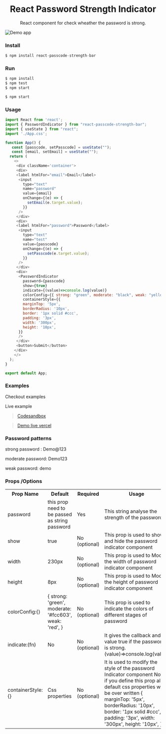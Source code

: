 <h1 align='center'> React Password Strength Indicator</h1>

<p align='center'>React component for check  wheather the  password is strong.<p/>

![Demo app](https://user-images.githubusercontent.com/42640947/211182171-2a6c23c4-3156-4acf-8441-2be9b97743ff.png)


### Install

```js
$ npm install react-passcode-strength-bar
```

### Run

```js
$ npm install
$ npm test
$ npm start
```

```js
$ npm start
```

### Usage

```js
import React from 'react';
import { PasswordIndicator } from "react-passcode-strength-bar";
import { useState } from "react";
import './App.css';

function App() {
   const [passcode, setPasscode] = useState("");
   const [email, setEmail] = useState("");
  return (
    <>
     <div className='container'>
     <div>
     <label htmlFor="email">Email</label>
      <input
        type="text"
        name="password"
        value={email}
        onChange={(e) => {
          setEmail(e.target.value);
        }}
      />
     </div>
     <div>
     <label htmlFor="password">Password</label>
      <input
        type="text"
        name="test"
        value={passcode}
        onChange={(e) => {
          setPasscode(e.target.value);
        }}
      />
     </div>
     <div>
      <PasswordIndicator
        password={passcode}
        show={true}
        indicate={(value)=>console.log(value)}
        colorConfig={{ strong: "green", moderate: "black", weak: "yellow" }}
        containerStyle={{
        marginTop: '5px',
        borderRadius: '10px',
        border: '1px solid #ccc',
        padding: '3px',
        width: '300px',
        height: '10px',
      }}
      />
     </div>
     <button>Submit</button>
    </div>
    </>
  );
}

export default App;
```
### Examples

Checkout examples

Live example

> [Codesandbox](https://codesandbox.io/s/react-passcode-strength-example-rpunbl)

> [Demo live vercel](https://react-passcode-strength-bar-example.vercel.app/)

### Password patterns

strong password : Demo@123

moderate password: Demo123

weak password: demo


### Props /Options

<table>
<th>
Prop  Name
</th>
<th>
 Default
</th>
<th>
 Required
</th>
<th>
 Usage
</th>
</tr>
<tr>
<td>password</td>
<td>this prop need to be passed as string password</td>
<td> Yes</td>
<td>This string analyse the strength of the password </td>
</tr>
<tr>
<td>show</td>
<td>true</td>
<td> No (optional)</td>
<td>This prop is used to show and hide the password indicator component </td>
</tr>
<tr>
<td>width</td>
<td>230px</td>
<td> No (optional)</td>
<td>This prop is used to Modify the width of  password indicator component </td>
</tr>
<tr>
<td>height</td>
<td>8px</td>
<td> No (optional)</td>
<td>This prop is used to Modify the height of  password indicator component </td>
</tr>
<tr>
<td> colorConfig:{} </td>
<td>{  strong: 'green',
  moderate: '#fcc603',
  weak: 'red', }</td>
<td> No (optional)</td>
<td>This prop is used to indicate the colors of different stages of password </td>
</tr>
<tr>
<td> indicate:(fn) </td>
<td>No</td>
<td> No (optional)</td>
<td>It gives the callback and value true if the password is strong.
(value)=>console.log(value)
</td>
</tr>
<tr>
<td> containerStyle:{} </td>
<td>Css properties</td>
<td> No (optional)</td>
<td>
It is used to modify the style of the password Indicator component 
Note: if you define this prop all default css properties will be over written
{ 
        marginTop: '5px',
        borderRadius: '10px',
        border: '1px solid #ccc',
        padding: '3px',
        width: '300px',
        height: '10px',
      }
</td>
</tr>
</table>

